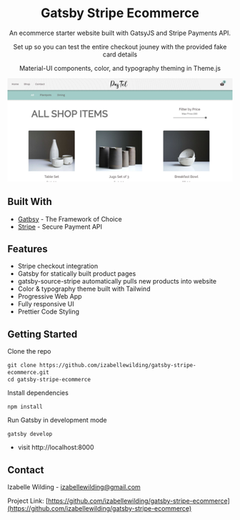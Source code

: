 
<p align="center">
  <a href="https://www.izabelleart.com/">
  </a>
</p>
<h1 align="center">
Gatsby Stripe Ecommerce</h1>

<p align="center">An ecommerce starter website built with GatsyJS and Stripe Payments API.</p>
<p align="center">Set up so you can test the entire checkout jouney with the provided fake card details</p>
<p align="center">Material-UI components, color, and typography theming in Theme.js  </p>




![Site-screenshot](/src/images/screenshot.JPG)

## Built With

* [Gatbsy](https://www.gatsbyjs.org/) -  The Framework of Choice
* [Stripe](https://stripe.com/gb) - Secure Payment API


## Features

* Stripe checkout integration 
* Gatsby for statically built product pages 
* gatsby-source-stripe automatically pulls new products into website
* Color & typography theme built with Tailwind
* Progressive Web App 
* Fully responsive UI
* Prettier Code Styling


## Getting Started

Clone the repo
```
git clone https://github.com/izabellewilding/gatsby-stripe-ecommerce.git
cd gatsby-stripe-ecommerce
```

Install dependencies
```
npm install
```

Run Gatsby in development mode
```
gatsby develop
```

* visit http://localhost:8000


## Contact

Izabelle Wilding - izabellewilding@gmail.com

Project Link: [https://github.com/izabellewilding/gatsby-stripe-ecommerce](https://github.com/izabellewilding/gatsby-stripe-ecommerce)




